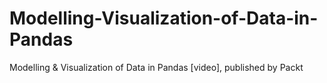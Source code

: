 # Modelling-Visualization-of-Data-in-Pandas
Modelling &amp; Visualization of Data in Pandas [video], published by Packt
